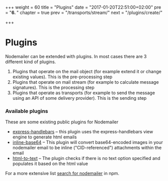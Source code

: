 +++
weight = 60
title = "Plugins"
date = "2017-01-20T22:51:00+02:00"
pre = "<b>6. </b>"
chapter = true
prev = "/transports/stream/"
next = "/plugins/create/"

+++

# Plugins

Nodemailer can be extended with plugins. In most cases there are 3 different kind of plugins.

1. Plugins that operate on the mail object (for example extend it or change existing values). This is the pre-processing step
2. Plugins that operate on mail stream (for example to calculate message signatures). This is the processing step
3. Plugins that operate as transports (for example to send the message using an API of some delivery provider). This is the sending step

### Available plugins

These are some existing public plugins for Nodemailer

- [express-handlebars](https://github.com/yads/nodemailer-express-handlebars) – this plugin uses the express-handlebars view engine to generate html emails
- [inline-base64](https://github.com/mixmaxhq/nodemailer-plugin-inline-base64) – This plugin will convert base64-encoded images in your nodemailer email to be inline ("CID-referenced") attachments within the email
- [html-to-text](https://github.com/andris9/nodemailer-html-to-text) – The plugin checks if there is no text option specified and populates it based on the html value

For a more extensive list [search for nodemailer](https://www.npmjs.com/search?q=nodemailer) in npm.
